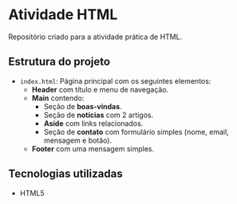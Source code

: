 # Atividade HTML

Repositório criado para a atividade prática de HTML.

## Estrutura do projeto

- `index.html`: Página principal com os seguintes elementos:
  - **Header** com título e menu de navegação.
  - **Main** contendo:
    - Seção de **boas-vindas**.
    - Seção de **notícias** com 2 artigos.
    - **Aside** com links relacionados.
    - Seção de **contato** com formulário simples (nome, email, mensagem e botão).
  - **Footer** com uma mensagem simples.

## Tecnologias utilizadas

- HTML5
